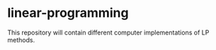 # linear-programming
This repository will contain different computer implementations of LP methods.
